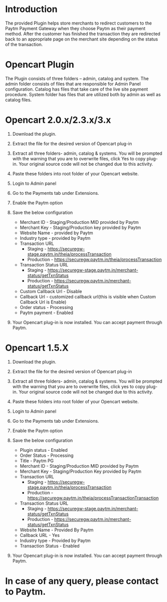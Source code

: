 # Introduction
The provided Plugin helps store merchants to redirect customers to the Paytm Payment Gateway when they choose Paytm as their payment method. After the customer has finished the transaction they are redirected back to an appropriate  page on the merchant site depending on the status of the transaction.

# Opencart Plugin
The Plugin consists of three folders – admin, catalog and system.
The admin folder consists of files that are responsible for Admin Panel configuration. Catalog has files that take care of the live site payment procedure. System folder has files that are utilized both by admin as well as catalog files.

# Opencart 2.0.x/2.3.x/3.x

  1. Download the plugin.
  2. Extract the file for the desired version of Opencart plug-in
  3. Extract all three folders- admin, catalog & systems. You will be prompted with the warning that you are to overwrite files, click Yes to copy plug-in. Your original source code will not be changed due to this activity.
  4. Paste these folders into root folder of your Opencart website.
  5. Login to Admin panel
  6. Go to the Payments tab under Extensions.
  7. Enable the Paytm option
  8. Save the below configuration
      
      * Merchant ID             - Staging/Production MID provided by Paytm
      * Merchant Key            - Staging/Production key provided by Paytm
      * Website Name            - provided by Paytm
      * Industry type           - provided by Paytm
      * Transaction URL         
        * Staging     - https://securegw-stage.paytm.in/theia/processTransaction
        * Production  - https://securegw.paytm.in/theia/processTransaction
      * Transaction Status URL  
        * Staging     - https://securegw-stage.paytm.in/merchant-status/getTxnStatus
        * Production  - https://securegw.paytm.in/merchant-status/getTxnStatus
      * Custom Callback Url     - Disable
      * Callback Url            - customized callback url(this is visible when Custom Callback Url is Enable)
      * Order status            - Processing
      * Paytm payment           - Enabled

  9. Your Opencart plug-in is now installed. You can accept payment through Paytm.


# Opencart 1.5.X

  1. Download the plugin.
  2. Extract the file for the desired version of Opencart plug-in
  3. Extract all three folders- admin, catalog & systems. You will be prompted with the warning that you are to overwrite files, click yes to copy plug-in. Your original source code will not be changed due to this activity.
  4. Paste these folders into root folder of your Opencart website.
  5. Login to Admin panel
  6. Go to the Payments tab under Extensions.
  7. Enable the Paytm option
  8. Save the below configuration
      
      * Plugin status           - Enabled
      * Order Status            - Processing
      * Title                   - Paytm PG
      * Merchant ID             - Staging/Production MID provided by Paytm
      * Merchant Key            - Staging/Production Key provided by Paytm
      * Transaction URL         
        * Staging     - https://securegw-stage.paytm.in/theia/processTransaction
        * Production  - https://securegw.paytm.in/theia/processTransactionTransaction
      * Transaction Status URL  
        * Staging     - https://securegw-stage.paytm.in/merchant-status/getTxnStatus
        * Production  - https://securegw.paytm.in/merchant-status/getTxnStatus
      * Website Name            - Provided By Paytm
      * Callback URL            - Yes
      * Industry type           - Provided by Paytm
      * Transaction Status      - Enabled

  9. Your Opencart plug-in is now installed. You can accept payment through Paytm.

# In case of any query, please contact to Paytm.